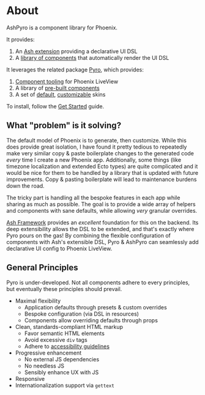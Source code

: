 # About

AshPyro is a component library for Phoenix.

It provides:

1. An [Ash extension](AshPyro.Extensions.Resource) providing a declarative UI DSL
2. A [library of components](AshPyro.Components) that automatically render the UI DSL

It leverages the related package [Pyro](https://hexdocs.pm/pyro), which provides:

1. [Component tooling](https://hexdocs.pm/pyro/Pyro.Component.html) for Phoenix LiveView
2. A library of [pre-built components](https://hexdocs.pm/pyro/Pyro.Components.Core.html)
3. A set of [default](https://hexdocs.pm/pyro/Pyro.Overrides.Default.html), [customizable](https://hexdocs.pm/pyro/Pyro.Overrides.html) skins

To install, follow the [Get Started](get-started.html) guide.

## What "problem" is it solving?

The default model of Phoenix is to generate, then customize. While this does provide great isolation, I have found it pretty tedious to repeatedly make very similar copy & paste boilerplate changes to the generated code _every_ time I create a new Phoenix app. Additionally, some things (like timezone localization and extended Ecto types) are quite complicated and it would be nice for them to be handled by a library that is updated with future improvements. Copy & pasting boilerplate will lead to maintenance burdens down the road.

The tricky part is handling all the bespoke features in each app while sharing as much as possible. The goal is to provide a wide array of helpers and components with sane defaults, while allowing _very_ granular overrides.

[Ash Framework](https://hexdocs.pm/ash) provides an _excellent_ foundation for this on the backend. Its deep extensibility allows the DSL to be extended, and that's exactly where Pyro pours on the gas! By combining the flexible configuration of components with Ash's extensible DSL, Pyro & AshPyro can seamlessly add declarative UI config to Phoenix LiveView.

## General Principles

Pyro is under-developed. Not all components adhere to every principles, but eventually these principles should prevail.

- Maximal flexibility
  - Application defaults through presets & custom overrides
  - Bespoke configuration (via DSL in resources)
  - Components allow overriding defaults through props
- Clean, standards-compliant HTML markup
  - Favor semantic HTML elements
  - Avoid excessive `div` tags
  - Adhere to [accessibility guidelines](https://www.w3.org/WAI/ARIA/apg/)
- Progressive enhancement
  - No external JS dependencies
  - No needless JS
  - Sensibly enhance UX with JS
- Responsive
- Internationalization support via `gettext`
